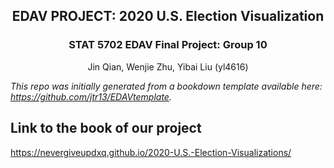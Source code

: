 <h2 align="center"> EDAV PROJECT: 2020 U.S. Election Visualization </h2>
<h3 align="center">  STAT 5702 EDAV Final Project: Group 10 </h3>
<p align="center"> Jin Qian, Wenjie Zhu, Yibai Liu (yl4616) </p>

*This repo was initially generated from a bookdown template available here: https://github.com/jtr13/EDAVtemplate.*	



## Link to the book of our project
https://nevergiveupdxq.github.io/2020-U.S.-Election-Visualizations/



